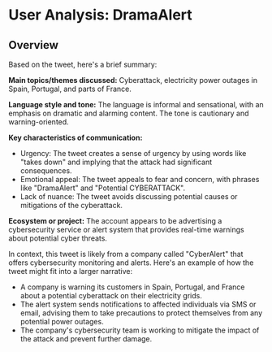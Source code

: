 # User Analysis: DramaAlert

## Overview

Based on the tweet, here's a brief summary:

**Main topics/themes discussed:** Cyberattack, electricity power outages in Spain, Portugal, and parts of France.

**Language style and tone:** The language is informal and sensational, with an emphasis on dramatic and alarming content. The tone is cautionary and warning-oriented.

**Key characteristics of communication:**

* Urgency: The tweet creates a sense of urgency by using words like "takes down" and implying that the attack had significant consequences.
* Emotional appeal: The tweet appeals to fear and concern, with phrases like "DramaAlert" and "Potential CYBERATTACK".
* Lack of nuance: The tweet avoids discussing potential causes or mitigations of the cyberattack.

**Ecosystem or project:** The account appears to be advertising a cybersecurity service or alert system that provides real-time warnings about potential cyber threats.

In context, this tweet is likely from a company called "CyberAlert" that offers cybersecurity monitoring and alerts. Here's an example of how the tweet might fit into a larger narrative:

* A company is warning its customers in Spain, Portugal, and France about a potential cyberattack on their electricity grids.
* The alert system sends notifications to affected individuals via SMS or email, advising them to take precautions to protect themselves from any potential power outages.
* The company's cybersecurity team is working to mitigate the impact of the attack and prevent further damage.